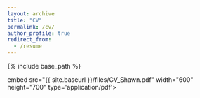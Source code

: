 ```yaml
---
layout: archive
title: "CV"
permalink: /cv/
author_profile: true
redirect_from:
  - /resume
---
```


{% include base_path %}

embed src="{{ site.baseurl }}/files/CV_Shawn.pdf" width="600" height="700" type='application/pdf'>

